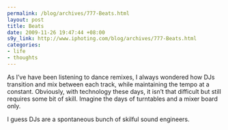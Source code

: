 ```yaml
--- 
permalink: /blog/archives/777-Beats.html
layout: post
title: Beats
date: 2009-11-26 19:47:44 +08:00
s9y_link: http://www.iphoting.com/blog/archives/777-Beats.html
categories: 
- life
- thoughts
---
```

<p class="whiteline"><p>As I&#8217;ve have been listening to dance remixes, I always wondered how DJs transition and mix between each track, while maintaining the tempo at a constant. Obviously, with technology these days, it isn&#8217;t that difficult but still requires some bit of skill. Imagine the days of turntables and a mixer board only.</p>
</p><p class="break"><p>I guess DJs are a spontaneous bunch of skilful sound engineers.</p></p>
